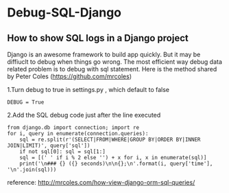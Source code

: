 # Debug-SQL-Django
## How to show SQL logs in a Django project

Django is an awesome framework to build app quickly. But it may be diffiuclt to debug when things go wrong.
The most efficient way debug data related problem is to debug with sql statement. Here is the method shared by
Peter Coles (https://github.com/mrcoles)

1.Turn debug to true in settings.py , which default to false

```
DEBUG = True
```

2.Add the SQL debug code just after the line executed

```
from django.db import connection; import re
for i, query in enumerate(connection.queries):
    sql = re.split(r'(SELECT|FROM|WHERE|GROUP BY|ORDER BY|INNER JOIN|LIMIT)', query['sql'])
    if not sql[0]: sql = sql[1:]
    sql = [(' ' if i % 2 else '') + x for i, x in enumerate(sql)]
    print('\n### {} ({} seconds)\n\n{};\n'.format(i, query['time'], '\n'.join(sql)))
```

reference: http://mrcoles.com/how-view-django-orm-sql-queries/